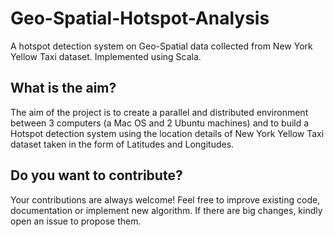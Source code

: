 # Geo-Spatial-Hotspot-Analysis

A hotspot detection system on Geo-Spatial data collected from New York Yellow Taxi dataset.
Implemented using Scala.

## What is the aim?
The aim of the project is to create a parallel and distributed environment between 3 computers (a Mac OS and 2 Ubuntu machines) and to build a Hotspot detection system using the location details of New York Yellow Taxi dataset taken in the form of Latitudes and Longitudes.

## Do you want to contribute?
Your contributions are always welcome! Feel free to improve existing code, documentation or implement new algorithm. If there are big changes, kindly open an issue to propose them.
